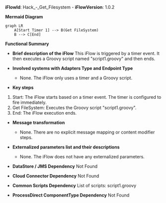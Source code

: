 **iFlowId**: Hack_-_Get_Filesystem - **iFlowVersion**: 1.0.2

**Mermaid Diagram**
```mermaid
graph LR
    A[Start Timer 1] --> B(Get FileSystem)
    B --> C[End]
```
**Functional Summary**
- **Brief description of the iFlow**
  This iFlow is triggered by a timer event. It then executes a Groovy script named "script1.groovy" and then ends.

- **Involved systems with Adapters Type and Endpoint Type**
  - None. The iFlow only uses a timer and a Groovy script.

- **Key steps**
 1. Start: The iFlow starts based on a timer event. The timer is configured to fire immediately.
 2. Get FileSystem:  Executes the Groovy script "script1.groovy".
 3. End: The iFlow execution ends.

- **Message transformation**
  - None. There are no explicit message mapping or content modifier steps.

- **Externalized parameters list and their descriptions**
  - None. The iFlow does not have any externalized parameters.

- **DataStore / JMS Dependency**
  Not Found

- **Cloud Connector Dependency**
  Not Found

- **Common Scripts Dependency**
  List of scripts: script1.groovy

- **ProcessDirect ComponentType Dependency**
  Not Found